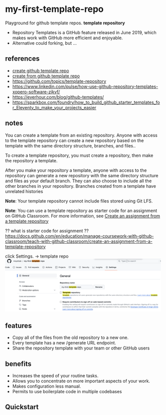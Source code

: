 # my-first-template-repo
Playground for github template repos.  __template repository__

* Repository Templates is a GitHub feature released in June 2019, which makes work with GitHub more efficient and enjoyable.
* Alternative could forking, but ...


## references
* [create github template repo](https://docs.github.com/en/repositories/creating-and-managing-repositories/creating-a-template-repository)
* [create from github template repo](https://docs.github.com/en/repositories/creating-and-managing-repositories/creating-a-repository-from-a-template)
* https://github.com/topics/template-repository
* https://www.linkedin.com/pulse/how-use-github-repository-templates-xopero-software-zjkyf/
* https://everhour.com/blog/github-templates/
* https://sparkbox.com/foundry/how_to_build_github_starter_templates_for_Eleventy_to_make_your_projects_easier

## notes
You can create a template from an existing repository. Anyone with access to the template repository can create a new repository based on the template with the same directory structure, branches, and files..

To create a template repository, you must create a repository, then make the repository a template.

After you make your repository a template, anyone with access to the repository can generate a new repository with the same directory structure and files as your default branch. They can also choose to include all the other branches in your repository. Branches created from a template have unrelated histories

__Note__: Your template repository cannot include files stored using Git LFS.

__Note__: You can use a template repository as starter code for an assignment on GitHub Classroom. For more information, see [Create an assignment from a template repository](https://docs.github.com/en/education/manage-coursework-with-github-classroom/teach-with-github-classroom/create-an-assignment-from-a-template-repository)

?? what is starter code for assignment ?? https://docs.github.com/en/education/manage-coursework-with-github-classroom/teach-with-github-classroom/create-an-assignment-from-a-template-repository

click  Settings. -> template repo
![setting:repo template](/assets/images/gh-template-repo-settings.png)

## features
* Copy all of the files from the old repository to a new one.
* Every template has a new /generate URL endpoint.
* Share the repository template with your team or other GitHub users

## benefits
* Increases the speed of your routine tasks.
* Allows you to concentrate on more important aspects of your work.
* Makes configuration less manual.
* Permits to use boilerplate code in multiple codebases

## Quickstart

